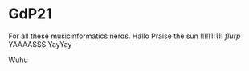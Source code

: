# GdP21
For all these musicinformatics nerds.
Hallo
Praise the sun !!!!!1!11!
*flurp*
YAAAASSS
YayYay

Wuhu